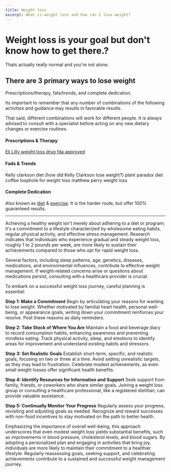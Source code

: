 ```yaml
---
title: Weight loss
excerpt: What is weight loss and how can I lose weight? 
---
```

# Weight loss is your goal but don't know how to get there.?

Thats actually really normal and you're not alone. 
## There are 3 primary ways to lose weight

Prescriptions/therapy, fats/trends, and complete dedication. 

Its important to remember that any number of combinations of the following activities and guidance may results in favorable results. 

That said, different combinations will work for different people. It is always advised to consult with a specialist before acting on any new dietary changes or exercise routines. 

#### Prescriptions & Therapy

[Eli Lilly weight loss drug fda approved](./drugs/eli-lilly-zepbound-weight-loss-drug)

#### Fads & Trends

Kelly clarkson diet (how did Kelly Clarkson lose weight?)
plant paradox diet 
coffee loophole for weight loss 
matthew perry weight loss 

#### Complete Dedication

Also known as [diet](../diet-nutrition/diet-nutrition) & [exercise](../fitness/exercise-fitness). It is the harder route, but offer 100% guaranteed results. 


---


Achieving a healthy weight isn't merely about adhering to a diet or program; it's a commitment to a lifestyle characterized by wholesome eating habits, regular physical activity, and effective stress management. Research indicates that individuals who experience gradual and steady weight loss, roughly 1 to 2 pounds per week, are more likely to sustain their achievements compared to those who opt for rapid weight loss.

Several factors, including sleep patterns, age, genetics, diseases, medications, and environmental influences, contribute to effective weight management. If weight-related concerns arise or questions about medications persist, consulting with a healthcare provider is crucial.

To embark on a successful weight loss journey, careful planning is essential:

**Step 1: Make a Commitment**
Begin by articulating your reasons for wanting to lose weight. Whether motivated by familial heart health, personal well-being, or appearance goals, writing down your commitment reinforces your resolve. Post these reasons as daily reminders.

**Step 2: Take Stock of Where You Are**
Maintain a food and beverage diary to record consumption habits, enhancing awareness and preventing mindless eating. Track physical activity, sleep, and emotions to identify areas for improvement and understand existing habits and stressors.

**Step 3: Set Realistic Goals**
Establish short-term, specific, and realistic goals, focusing on two or three at a time. Avoid setting unrealistic targets, as they may lead to frustration. Celebrate modest achievements, as even small weight losses offer significant health benefits.

**Step 4: Identify Resources for Information and Support**
Seek support from family, friends, or coworkers who share similar goals. Joining a weight loss group or consulting a healthcare professional, like a registered dietitian, can provide valuable assistance.

**Step 5: Continually Monitor Your Progress**
Regularly assess your progress, revisiting and adjusting goals as needed. Recognize and reward successes with non-food incentives to stay motivated on the path to better health.

Emphasizing the importance of overall well-being, this approach underscores that even modest weight loss yields substantial benefits, such as improvements in blood pressure, cholesterol levels, and blood sugars. By adopting a personalized plan and engaging in activities that bring joy, individuals are more likely to maintain their commitment to a healthier lifestyle. Regularly reassessing goals, seeking support, and celebrating achievements contribute to a sustained and successful weight management journey.
